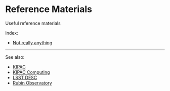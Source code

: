 # Reference Materials

Useful reference materials

Index:
- [Not really anything](.aaa.txt)

---

See also:
- [KIPAC](https://kipac.stanford.edu/)
- [KIPAC Computing](https://github.com/KIPAC/computing)
- [LSST DESC](https://lsstdesc.org/)
- [Rubin Observatory](https://rubinobservatory.org/)
